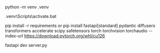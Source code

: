 python -m venv .venv

.venv\Scripts\activate.bat

pip install -r requirements
or
pip install fastapi[standard] pydantic diffusers transformers accelerate scipy safetensors torch torchvision torchaudio --index-url https://download.pytorch.org/whl/cu126


fastapi dev server.py